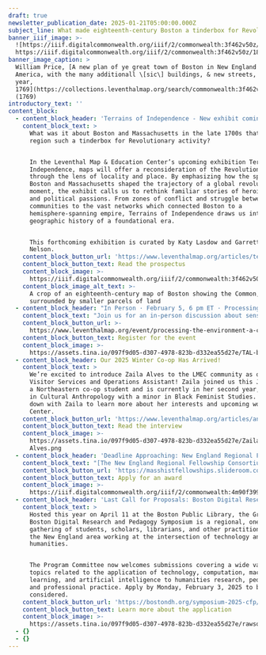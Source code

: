 ```yaml
---
draft: true
newsletter_publication_date: 2025-01-21T05:00:00.000Z
subject_line: What made eighteenth-century Boston a tinderbox for Revolutionary activity?
banner_iiif_image: >-
  ![https://iiif.digitalcommonwealth.org/iiif/2/commonwealth:3f462v50z/1877,1053,7432,2853/1450,/0/default.jpg](https://prod-files-secure.s3.us-west-2.amazonaws.com/5fd9e057-cb3d-4095-bdcf-6bed5e3d3829/0f9580ce-9c35-441d-9592-f65c504b6f26/default.jpg) 
  https://iiif.digitalcommonwealth.org/iiif/2/commonwealth:3f462v50z/1877,1053,7432,2853/1450,/0/default.jpg
banner_image_caption: >
  William Price, [A new plan of ye great town of Boston in New England in
  America, with the many additionall \[sic\] buildings, & new streets, to the
  year,
  1769](https://collections.leventhalmap.org/search/commonwealth:3f462v496)
  (1769)
introductory_text: ''
content_block:
  - content_block_header: 'Terrains of Independence - New exhibit coming April 2025 '
    content_block_text: >
      What was it about Boston and Massachusetts in the late 1700s that made the
      region such a tinderbox for Revolutionary activity?


      In the Leventhal Map & Education Center’s upcoming exhibition Terrains of
      Independence, maps will offer a reconsideration of the Revolutionary War
      through the lens of locality and place. By emphasizing how the spaces of
      Boston and Massachusetts shaped the trajectory of a global revolutionary
      moment, the exhibit calls us to rethink familiar stories of heroic deeds
      and political passions. From zones of conflict and struggle between
      communities to the vast networks which connected Boston to a
      hemisphere-spanning empire, Terrains of Independence draws us into the
      geographic history of a foundational era.


      This forthcoming exhibition is curated by Katy Lasdow and Garrett Dash
      Nelson.
    content_block_button_url: 'https://www.leventhalmap.org/articles/terrains-of-independence-preview/'
    content_block_button_text: Read the prospectus
    content_block_image: >-
      https://iiif.digitalcommonwealth.org/iiif/2/commonwealth:3f462v50z/2323,679,2666,5165/,1200/0/default.jpg
    content_block_image_alt_text: >-
      A crop of an eighteenth-century map of Boston showing the Common,
      surrounded by smaller parcels of land
  - content_block_header: "In Person · February 5, 6 pm ET · Processing the Environment:\_A Conversation on Sensors"
    content_block_text: "Join us for an in-person discussion about sensors and environmental data, moderated by LMEC staff\_Ian Spangler\_and\_Emily Bowe\_(co-curators of the Leventhal Center’s current exhibition,\_[Processing Place](https://www.leventhalmap.org/digital-exhibitions/processing-place/)). You’ll learn about the contemporary digital technologies that quietly monitor the world around us, including what kinds of data that can and can’t be collected, how people decide where to install sensors, and how the data is processed and transformed into actionable policies.\n"
    content_block_button_url: >-
      https://www.leventhalmap.org/event/processing-the-environment-a-conversation-on-sensors/
    content_block_button_text: Register for the event
    content_block_image: >-
      https://assets.tina.io/097f9d05-d307-4978-823b-d332ea55d27e/TAL-boston-harbor-SKYLINEVSOG0423-8e59cfd18f134c758a36a9d9d58d1333.jpg
  - content_block_header: Our 2025 Winter Co-op Has Arrived!
    content_block_text: >
      We’re excited to introduce Zaila Alves to the LMEC community as our
      Visitor Services and Operations Assistant! Zaila joined us this January as
      a Northeastern co-op student and is currently in her second year, majoring
      in Cultural Anthropology with a minor in Black Feminist Studies. We sat
      down with Zaila to learn more about her interests and upcoming work at the
      Center.
    content_block_button_url: 'https://www.leventhalmap.org/articles/an-interview-with-zaila-alves/'
    content_block_button_text: Read the interview
    content_block_image: >-
      https://assets.tina.io/097f9d05-d307-4978-823b-d332ea55d27e/Zaila
      Alves.png
  - content_block_header: 'Deadline Approaching: New England Regional Fellowship Consortium'
    content_block_text: "[The New England Regional Fellowship Consortium](https://dhpiczrab.cc.rs6.net/tn.jsp?f=001_FoUwlDy54AJKpEp_9buUe5KgLoPKEFnFOZHhrtSVAbM2-Kh6Zjp1djrJeSTEgGTMTpWYOyHnB3rwYG-r87yjfFwMzJ3SAPwzIaWAj2CORd5W4xMlyqxxqOMp8EwLZX6JpZxVFIL_8wi3nQ7PnOvAQQuMtglFID7_u6ucSX3WwbUzoSu4PJWCw==\\&c=dePAa-8Zk6iZdo8Nnqt1wxRgW_6ydzl3UxPig28tywKPyf-uxC5W-g==\\&ch=vZl1CCod270t4HRPWVsRwCXclZ0FFBA5bnYAMo2ZlbyIEUAib_bSgg==), a collaboration of 30 major cultural agencies, will offer at least two dozen awards in the 2025–2026\_application cycle.\_Each grant will provide a stipend of $5,000 for a minimum of eight weeks of research at participating institutions. These grants are designed to encourage projects that draw on the resources of several institutions.\_Please review the information provided by\_[participating institutions](https://dhpiczrab.cc.rs6.net/tn.jsp?f=001_FoUwlDy54AJKpEp_9buUe5KgLoPKEFnFOZHhrtSVAbM2-Kh6Zjp1d8775j3o0YxVMR1veVr1jzGA4imbdfCPyHmAaPNBD1pmbUfbmmbtOBUg8MePNN6lFjY8zLU0n05RrvXn-qQIlOd1G6E7O-r23oUQOeuTtpezKAbiVXzBvODFkQM08BHkz9kOPbzTSuc8ZsjQGaaBJg=\\&c=dePAa-8Zk6iZdo8Nnqt1wxRgW_6ydzl3UxPig28tywKPyf-uxC5W-g==\\&ch=vZl1CCod270t4HRPWVsRwCXclZ0FFBA5bnYAMo2ZlbyIEUAib_bSgg==)\_to learn more about their resources, research policies, and hours. Apply by Saturday, February 1, 2025 to be considered.\n"
    content_block_button_url: 'https://masshistfellowships.slideroom.com/#/login/program/81372'
    content_block_button_text: Apply for an award
    content_block_image: >-
      https://iiif.digitalcommonwealth.org/iiif/2/commonwealth:4m90f399t/508,286,3060,3723/1200,/0/default.jpg
  - content_block_header: 'Last Call for Proposals: Boston Digital Research and Pedagogy Symposium'
    content_block_text: >
      Hosted this year on April 11 at the Boston Public Library, the Greater
      Boston Digital Research and Pedagogy Symposium is a regional, one-day
      gathering of students, scholars, librarians, and other practitioners from
      the New England area working at the intersection of technology and the
      humanities.


      The Program Committee now welcomes submissions covering a wide variety of
      topics related to the application of technology, computation, machine
      learning, and artificial intelligence to humanities research, pedagogy,
      and professional practice. Apply by Monday, February 3, 2025 to be
      considered.
    content_block_button_url: 'https://bostondh.org/symposium-2025-cfp/'
    content_block_button_text: Learn more about the application
    content_block_image: >-
      https://assets.tina.io/097f9d05-d307-4978-823b-d332ea55d27e/rawson-talk.jpg.png
  - {}
  - {}
---
```



